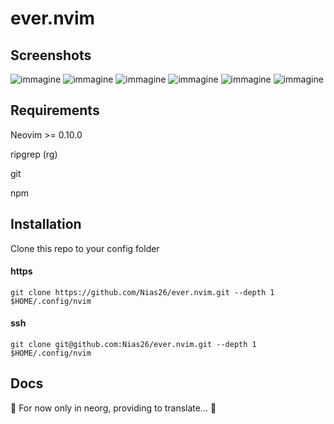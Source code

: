 # ever.nvim

## Screenshots
![immagine](https://github.com/Nias26/ever.nvim/assets/74266952/d2b4e420-769b-423d-98d7-f614d144de10)
![immagine](https://github.com/Nias26/ever.nvim/assets/74266952/00e34f53-86b2-4dc8-b5f5-e70e586ec639)
![immagine](https://github.com/Nias26/ever.nvim/assets/74266952/133ca190-4e9d-4ed3-a80d-e01b0900f00a)
![immagine](https://github.com/Nias26/ever.nvim/assets/74266952/64d0a12b-5df0-4a5c-93a0-5e06dcbb5da5)
![immagine](https://github.com/Nias26/ever.nvim/assets/74266952/7c9ec154-c040-4edd-bc9c-cc058daa21fd)
![immagine](https://github.com/Nias26/ever.nvim/assets/74266952/2e806456-e23f-40f5-902c-12d229cc56f3)

## Requirements
Neovim >= 0.10.0

ripgrep (rg)

git

npm

## Installation
Clone this repo to your config folder
#### https
```
git clone https://github.com/Nias26/ever.nvim.git --depth 1 $HOME/.config/nvim
```
#### ssh
```
git clone git@github.com:Nias26/ever.nvim.git --depth 1 $HOME/.config/nvim
```

## Docs
🚧 For now only in neorg, providing to translate... 🚧

